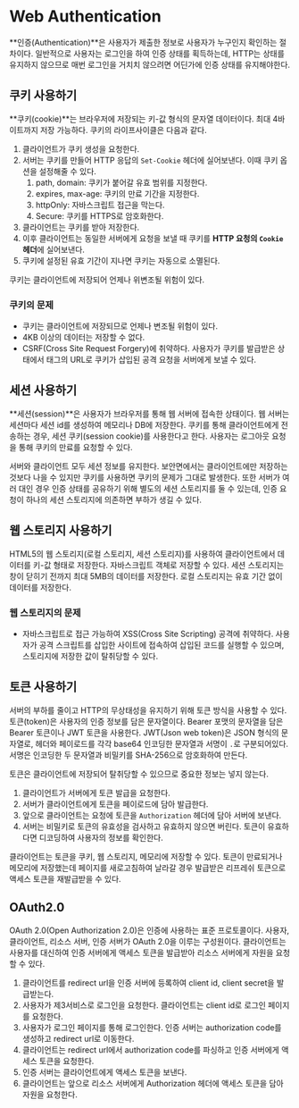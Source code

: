 # Web Authentication

**인증(Authentication)**은 사용자가 제출한 정보로 사용자가 누구인지 확인하는 절차이다. 일반적으로 사용자는 로그인을 하여 인증 상태를 획득하는데, HTTP는 상태를 유지하지 않으므로 매번 로그인을 거치치 않으려면 어딘가에 인증 상태를 유지해야한다. 



## 쿠키 사용하기

**쿠키(cookie)**는 브라우저에 저장되는 키-값 형식의 문자열 데이터이다. 최대 4바이트까지 저장 가능하다. 쿠키의 라이프사이클은 다음과 같다.

1. 클라이언트가 쿠키 생성을 요청한다.
2. 서버는 쿠키를 만들어 HTTP 응답의 `Set-Cookie` 헤더에 실어보낸다. 이때 쿠키 옵션을 설정해줄 수 있다.
   1. path, domain: 쿠키가 붙어갈 유효 범위를 지정한다.
   2. expires, max-age: 쿠키의 만료 기간을 지정한다.
   3. httpOnly: 자바스크립트 접근을 막는다.
   4. Secure: 쿠키를 HTTPS로 암호화한다.
3. 클라이언트는 쿠키를 받아 저장한다.
4. 이후 클라이언트는 동일한 서버에게 요청을 보낼 때 쿠키를 **HTTP 요청의 `Cookie` 헤더**에 실어보낸다.
5. 쿠키에 설정된 유효 기간이 지나면 쿠키는 자동으로 소멸된다.

쿠키는 클라이언트에 저장되어 언제나 위변조될 위험이 있다.

### 쿠키의 문제

- 쿠키는 클라이언트에 저장되므로 언제나 변조될 위험이 있다.
- 4KB 이상의 데이터는 저장할 수 없다.
- CSRF(Cross Site Request Forgery)에 취약하다. 사용자가 쿠키를 발급받은 상태에서 태그의 URL로 쿠키가 삽입된 공격 요청을 서버에게 보낼 수 있다.



## 세션 사용하기

**세션(session)**은 사용자가 브라우저를 통해 웹 서버에 접속한 상태이다. 웹 서버는 세션마다 세션 id를 생성하여 메모리나 DB에 저장한다. 쿠키를 통해 클라이언트에게 전송하는 경우, 세션 쿠키(session cookie)를 사용한다고 한다. 사용자는 로그아웃 요청을 통해 쿠키의 만료를 요청할 수 있다.

서버와 클라이언트 모두 세션 정보를 유지한다. 보안면에서는 클라이언트에만 저장하는 것보다 나을 수 있지만 쿠키를 사용하면 쿠키의 문제가 그대로 발생한다. 또한 서버가 여러 대인 경우 인증 상태를 공유하기 위해 별도의 세션 스토리지를 둘 수 있는데, 인증 요청이 하나의 세션 스토리지에 의존하면 부하가 생길 수 있다.



## 웹 스토리지 사용하기

HTML5의 웹 스토리지(로컬 스토리지, 세션 스토리지)를 사용하여 클라이언트에서 데이터를 키-값 형태로 저장한다. 자바스크립트 객체로 저장할 수 있다. 세션 스토리지는 창이 닫히기 전까지 최대 5MB의 데이터를 저장한다. 로컬 스토리지는 유효 기간 없이 데이터를 저장한다.

### 웹 스토리지의 문제

- 자바스크립트로 접근 가능하여 XSS(Cross Site Scripting) 공격에 취약하다. 사용자가 공격 스크립트를 삽입한 사이트에 접속하여 삽입된 코드를 실행할 수 있으며, 스토리지에 저장한 값이 탈취당할 수 있다.



## 토큰 사용하기

서버의 부하를 줄이고 HTTP의 무상태성을 유지하기 위해 토큰 방식을 사용할 수 있다. 토큰(token)은 사용자의 인증 정보를 담은 문자열이다. Bearer 포맷의 문자열을 담은 Bearer 토큰이나 JWT 토큰을 사용한다. JWT(Json web token)은 JSON 형식의 문자열로, 헤더와 페이로드를 각각 base64 인코딩한 문자열과 서명이 `.`로 구분되어있다. 서명은 인코딩한 두 문자열과 비밀키를 SHA-256으로 암호화하여 만든다.

토큰은 클라이언트에 저장되어 탈취당할 수 있으므로 중요한 정보는 넣지 않는다.

1. 클라이언트가 서버에게 토큰 발급을 요청한다.
2. 서버가 클라이언트에게 토큰을 페이로드에 담아 발급한다.
3. 앞으로 클라이언트는 요청에 토큰을 `Authorization` 헤더에 담아 서버에 보낸다.
4. 서버는 비밀키로 토큰의 유효성을 검사하고 유효하지 않으면 버린다. 토큰이 유효하다면 디코딩하여 사용자의 정보를 확인한다.

클라이언트는 토큰을 쿠키, 웹 스토리지, 메모리에 저장할 수 있다. 토큰이 만료되거나 메모리에 저장했는데 페이지를 새로고침하여 날라갈 경우 발급받은 리프레쉬 토큰으로 액세스 토큰을 재발급받을 수 있다.



## OAuth2.0

OAuth 2.0(Open Authorization 2.0)은 인증에 사용하는 표준 프로토콜이다. 사용자, 클라이언트, 리소스 서버, 인증 서버가 OAuth 2.0을 이루는 구성원이다. 클라이언트는 사용자를 대신하여 인증 서버에게 액세스 토큰을 발급받아 리소스 서버에게 자원을 요청할 수 있다.

1. 클라이언트를 redirect url을 인증 서버에 등록하여 client id, client secret을 발급받는다.
2. 사용자가 제3서비스로 로그인을 요청한다. 클라이언트는 client id로 로그인 페이지를 요청한다.
3. 사용자가 로그인 페이지를 통해 로그인한다. 인증 서버는 authorization code를 생성하고 redirect url로 이동한다.
4. 클라이언트는 redirect url에서 authorization code를 파싱하고 인증 서버에게 액세스 토큰을 요청한다.
5. 인증 서버는 클라이언트에게 액세스 토큰을 보낸다.
6. 클라이언트는 앞으로 리소스 서버에게 Authorization 헤더에 액세스 토큰을 담아 자원을 요청한다.